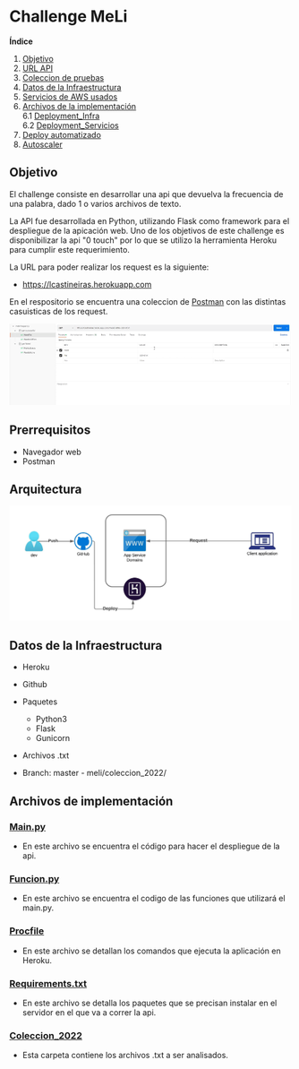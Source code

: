 #  Challenge MeLi 

**Índice**

1. [Objetivo](#id1)
2. [URL API](#id2)
3. [Coleccion de pruebas](#id3)
4. [Datos de la Infraestructura](#id4)
5. [Servicios de AWS usados](#id5)
6. [Archivos de la implementación](#id6)<br>
   6.1 [Deployment_Infra](#id7)<br>
   6.2 [Deployment_Servicios](#id8)<br>
7. [Deploy automatizado](#id9)
8. [Autoscaler](#id10)


## Objetivo <a name="id1"></a>
El challenge consiste en desarrollar una api que devuelva la frecuencia de una palabra, dado 1 o varios archivos de texto.

La API fue desarrollada en Python, utilizando Flask como framework para el despliegue de la apicación web.
Uno de los objetivos de este challenge es disponibilizar la api "0 touch" por lo que se utilizo la herramienta Heroku para cumplir este requerimiento.

La URL para poder realizar los request es la siguiente: <a name="id2"></a>
  * https://lcastineiras.herokuapp.com
  
En el respositorio se encuentra una coleccion de [Postman](https://github.com/lcastineiras/meli/blob/9ceccb7cf7ca74c91bcaac04c3c08e09d8d1360c/Docs/meli-frequency.postman_collection.json) con las distintas casuisticas de los request.<a name="id3"></a>



<p align="center">
<img src="Docs/Multimedia1.gif" width="900" alt="Funcionamiento de la api" />
</p>


## Prerrequisitos  

- Navegador web
- Postman


## Arquitectura

<p align="center">
<img src="Docs/Diagrama.jpeg" width="900" alt="Funcionamiento de la api" />
</p>

## Datos de la Infraestructura

* Heroku
* Github


* Paquetes
  * Python3
  * Flask
  * Gunicorn

* Archivos .txt
 * Branch: master - meli/coleccion_2022/


## Archivos de implementación

### [Main.py](https://github.com/lcastineiras/meli/blob/49cc1c3bda1d59b883b3d4e433a3065e142d0086/main.py)

 * En este archivo se encuentra el código para hacer el despliegue de la api.
 
### [Funcion.py](https://github.com/lcastineiras/meli/blob/dedd6476baa82d59c2997b1313573b47092eac93/funcion.py)

* En este archivo se encuentra el codigo de las funciones que utilizará el main.py.

### [Procfile](https://github.com/lcastineiras/meli/blob/49cc1c3bda1d59b883b3d4e433a3065e142d0086/Procfile)

* En este archivo se detallan los comandos que ejecuta la aplicación en Heroku.

### [Requirements.txt](https://github.com/lcastineiras/meli/blob/49cc1c3bda1d59b883b3d4e433a3065e142d0086/requirements.txt)

* En este archivo se detalla los paquetes que se precisan instalar en el servidor en el que va a correr la api.

### [Coleccion_2022](https://github.com/lcastineiras/meli/tree/49cc1c3bda1d59b883b3d4e433a3065e142d0086/coleccion_2022)

* Esta carpeta contiene los archivos .txt a ser analisados.



